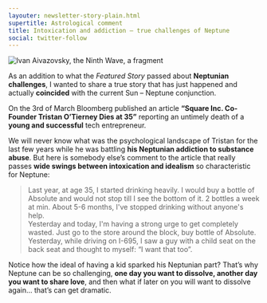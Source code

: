 ```yaml
---
layouter: newsletter-story-plain.html
supertitle: Astrological comment
title: Intoxication and addiction — true challenges of Neptune
social: twitter-follow
---
```


<img class="lazyload inline" data-srcset="/images/newsletters/ivan-aivazovsky-the-ninth-wave-crop.jpg" alt="Ivan Aivazovsky, the Ninth Wave, a fragment">

As an addition to what the _Featured Story_ passed about **Neptunian challenges**, I wanted to share a true story that has just happened and actually **coincided** with the current Sun – Neptune conjunction.
 
On the 3rd of March Bloomberg published an article **“Square Inc. Co-Founder Tristan O’Tierney Dies at 35”** reporting an untimely death of a **young and successful** tech entrepreneur. 

We will never know what was the psychological landscape of Tristan for the last few years while he was battling **his Neptunian addiction to substance abuse**. But here is somebody else’s comment to the article that really passes **wide swings between intoxication and idealism** so characteristic for Neptune:

> Last year, at age 35, I started drinking heavily. I would buy a bottle of Absolute and would not stop till I see the bottom of it. 2 bottles a week at min. About 5-6 months, I've stopped drinking without anyone's help.  
> Yesterday and today, I'm having a strong urge to get completely wasted. Just go to the store around the block, buy bottle of Absolute.  
> Yesterday, while driving on I-695, I saw a guy with a child seat on the back seat and thought to myself: “I want that too”.

Notice how the ideal of having a kid sparked his Neptunian part? That’s why Neptune can be so challenging, **one day you want to dissolve, another day you want to share love**, and then what if later on you will want to dissolve again… that’s can get dramatic.
